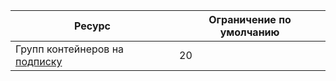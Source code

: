 | Ресурс | Ограничение по умолчанию |
| --- | --- |
| Групп контейнеров на [подписку](../articles/billing-buy-sign-up-azure-subscription.md) | 20 |